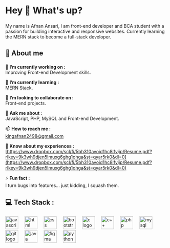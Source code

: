<h1 align="left">Hey 👋 What's up?</h1>

###

<p align="left">My name is Afnan Ansari, I am front-end developer and BCA student with a passion for building interactive and responsive websites. Currently learning the MERN stack to become a full-stack developer.</p>

###

<h2 align="left">💫 About me</h2>

###

🔭 **I’m currently working on :** <br> Improving Front-end Development skills.

🌱 **I’m currently learning :** <br> MERN Stack.

👯 **I’m looking to collaborate on :** <br> Front-end projects.

💬 **Ask me about :** <br> JavaScript, PHP, MySQL and Front-end Development.

📫 **How to reach me :** <br> kingafnan2498@gmail.com

📄 **Know about my experiences :** <br> [https://www.dropbox.com/scl/fi/5bh310avoid1hc8lfvijp/Resume.pdf?rlkey=9k3wh9djen5lmuxg6ghg1ohga&st=qyar5rk0&dl=0](https://www.dropbox.com/scl/fi/5bh310avoid1hc8lfvijp/Resume.pdf?rlkey=9k3wh9djen5lmuxg6ghg1ohga&st=qyar5rk0&dl=0)

⚡ **Fun fact :** <br> I turn bugs into features... just kidding, I squash them.

###

<h2 align="left">💻 Tech Stack :</h2>

###

<div align="left">
  <img src="https://cdn.jsdelivr.net/gh/devicons/devicon/icons/javascript/javascript-original.svg" height="40" alt="javascript logo"  />
  <img width="12" />
  <img src="https://cdn.jsdelivr.net/gh/devicons/devicon/icons/html5/html5-original.svg" height="40" alt="html logo"  />
  <img width="12" />
  <img src="https://cdn.jsdelivr.net/gh/devicons/devicon/icons/css3/css3-original.svg" height="40" alt="css logo"  />
  <img width="12" />
  <img src="https://cdn.jsdelivr.net/gh/devicons/devicon/icons/bootstrap/bootstrap-original.svg" height="40" alt="bootstrap logo"  />
  <img width="12" />
  <img src="https://cdn.jsdelivr.net/gh/devicons/devicon/icons/c/c-original.svg" height="40" alt="c logo"  />
  <img width="12" />
  <img src="https://cdn.jsdelivr.net/gh/devicons/devicon/icons/cplusplus/cplusplus-original.svg" height="40" alt="c++ logo"  />
  <img width="12" />
  <img src="https://cdn.jsdelivr.net/gh/devicons/devicon/icons/php/php-original.svg" height="40" alt="php logo"  />
  <img width="12" />
  <img src="https://www.svgrepo.com/show/306453/mysql.svg" height="40" alt="mysql logo"  />
  <img width="12" />
  <img src="https://www.svgrepo.com/show/452210/git.svg" height="40" alt="git logo"  />
  <img width="12" />
  <img src="https://www.svgrepo.com/show/303388/java-4-logo.svg" height="40" alt="java logo"  />
  <img width="12" />
  <img src="https://www.svgrepo.com/show/448222/figma.svg" height="40" alt="figma logo"  />
  <img width="12" />
  <img src="https://www.svgrepo.com/show/452091/python.svg" height="40" alt="python logo"  />
  <img width="12" />
  
  
</div>

###
